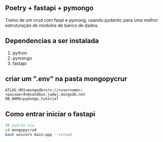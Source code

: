 ## Poetry + fastapi + pymongo

Treino de um crud com faspi e pymong, usando pydantic para uma melhor estruturação de modulos de banco de dados.
## Dependencias a ser instalada
1. python
2. pymongo
3. fastapi 

## criar um ".env" na pasta mongopycrur
````
ATLAS_URI=mongodb+srv://<username>:<password>@sandbox.jadwj.mongodb.net
DB_NAME=pymongo_tutorial
````


## Como entrar iniciar o fastapi
```bash
## padrao via 
cd mongopycrud
bash uvicorn main:app --reload
```
